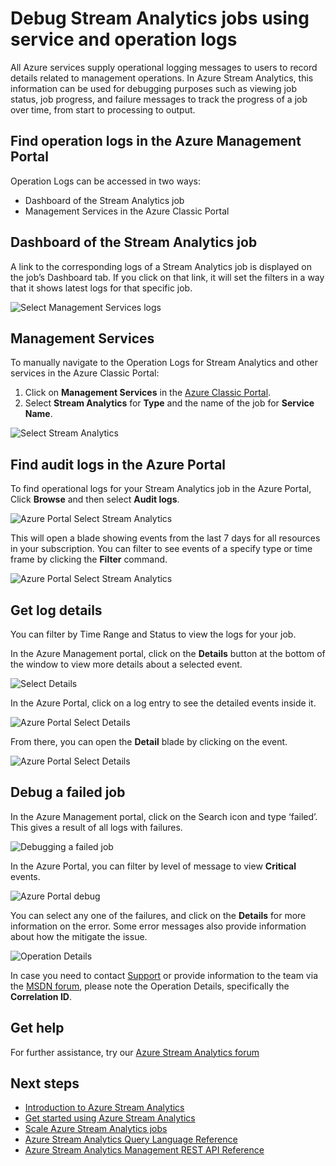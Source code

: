 <properties 
	pageTitle="Debug using operation and service logs in Stream Analytics | Microsoft Azure" 
	description="How-to use Stream Analytics operation logs" 
	keywords="service logs"
	services="stream-analytics" 
	documentationCenter="" 
	authors="jeffstokes72" 
	manager="paulettm" 
	editor="cgronlun"/>

<tags 
	ms.service="stream-analytics" 
	ms.devlang="na" 
	ms.topic="article" 
	ms.tgt_pltfrm="na" 
	ms.workload="data-services" 
	ms.date="05/03/2016" 
	ms.author="jeffstok"/>

# Debug Stream Analytics jobs using service and operation logs

All Azure services supply operational logging messages to users to record details related to management operations. In Azure Stream Analytics, this information can be used for debugging purposes such as viewing job status, job progress, and failure messages to track the progress of a job over time, from start to processing to output.

## Find operation logs in the Azure Management Portal

Operation Logs can be accessed in two ways:  

- Dashboard of the Stream Analytics job  
- Management Services in the Azure Classic Portal  

## Dashboard of the Stream Analytics job

A link to the corresponding logs of a Stream Analytics job is displayed on the job’s Dashboard tab. If you click on that link, it will set the filters in a way that it shows latest logs for that specific job.

  ![Select Management Services logs](./media/stream-analytics-operation-logs/01-stream-analytics-operation-logs.png)  

## Management Services

To manually navigate to the Operation Logs for Stream Analytics and other services in the Azure Classic Portal:

1.	Click on **Management Services** in the [Azure Classic Portal](https://manage.windowsazure.com).
2.	Select **Stream Analytics** for **Type** and the name of the job for **Service Name**.  

  ![Select Stream Analytics](./media/stream-analytics-operation-logs/02-stream-analytics-operation-logs.png)  

## Find audit logs in the Azure Portal ##

To find operational logs for your Stream Analytics job in the Azure Portal, Click **Browse** and then select **Audit logs**.

  ![Azure Portal Select Stream Analytics](./media/stream-analytics-operation-logs/06-stream-analytics-operation-logs.png)  

This will open a blade showing events from the last 7 days for all resources in your subscription.  You can filter to see events of a specify type or time frame by clicking the **Filter** command.

  ![Azure Portal Select Stream Analytics](./media/stream-analytics-operation-logs/07-stream-analytics-operation-logs.png)  

## Get log details

You can filter by Time Range and Status to view the logs for your job.

In the Azure Management portal, click on the **Details** button at the bottom of the window to view more details about a selected event. 

  ![Select Details](./media/stream-analytics-operation-logs/03-stream-analytics-operation-logs.png)  

In the Azure Portal, click on a log entry to see the detailed events inside it.

  ![Azure Portal Select Details](./media/stream-analytics-operation-logs/08-stream-analytics-operation-logs.png)  

From there, you can open the **Detail** blade by clicking on the event.

  ![Azure Portal Select Details](./media/stream-analytics-operation-logs/09-stream-analytics-operation-logs.png)  

## Debug a failed job

In the Azure Management portal, click on the Search icon and type ‘failed’. This gives a result of all logs with failures. 

  ![Debugging a failed job](./media/stream-analytics-operation-logs/04-stream-analytics-operation-logs.png)  

In the Azure Portal, you can filter by level of message to view **Critical** events.

  ![Azure Portal debug](./media/stream-analytics-operation-logs/10-stream-analytics-operation-logs.png)  

You can select any one of the failures, and click on the **Details** for more information on the error.  Some error messages also provide information about how the mitigate the issue. 

  ![Operation Details](./media/stream-analytics-operation-logs/05-stream-analytics-operation-logs.png)  

In case you need to contact [Support](https://azure.microsoft.com/support/options/) or provide information to the team via the [MSDN forum](https://social.msdn.microsoft.com/Forums/en-US/home?forum=AzureStreamAnalytics), please note the Operation Details, specifically the **Correlation ID**. 

## Get help
For further assistance, try our [Azure Stream Analytics forum](https://social.msdn.microsoft.com/Forums/en-US/home?forum=AzureStreamAnalytics)

## Next steps

- [Introduction to Azure Stream Analytics](stream-analytics-introduction.md)
- [Get started using Azure Stream Analytics](stream-analytics-get-started.md)
- [Scale Azure Stream Analytics jobs](stream-analytics-scale-jobs.md)
- [Azure Stream Analytics Query Language Reference](https://msdn.microsoft.com/library/azure/dn834998.aspx)
- [Azure Stream Analytics Management REST API Reference](https://msdn.microsoft.com/library/azure/dn835031.aspx)
